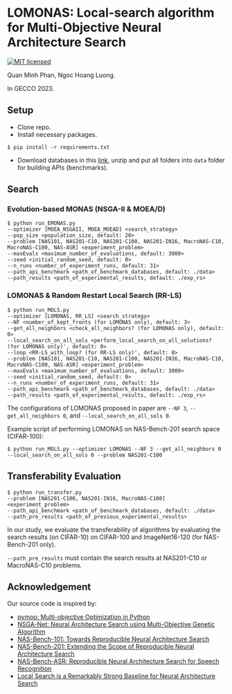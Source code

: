 # LOMONAS: Local-search algorithm for Multi-Objective Neural Architecture Search
[![MIT licensed](https://img.shields.io/badge/license-MIT-brightgreen.svg)](LICENSE.md)

Quan Minh Phan, Ngoc Hoang Luong.

In GECCO 2023.
## Setup
- Clone repo.
- Install necessary packages.
```
$ pip install -r requirements.txt
```
-  Download databases in this [link](https://drive.google.com/drive/folders/1jAX-By0UUOld_vLRLBLX1GppQ6lhcOvS?usp=sharing), unzip and put all folders into ```data``` folder for building APIs (benchmarks).
## Search
### Evolution-based MONAS (NSGA-II & MOEA/D)
```shell
$ python run_EMONAS.py
--optimizer [MOEA_NSGAII, MOEA_MOEAD] <search_strategy>
--pop_size <population_size, default: 20>
--problem [NAS101, NAS201-C10, NAS201-C100, NAS201-IN16, MacroNAS-C10, MacroNAS-C100, NAS-ASR] <experiment_problem>
--maxEvals <maximum_number_of_evaluations, default: 3000>
--seed <initial_random_seed, default: 0>
--n_runs <number_of_experiment_runs, default: 31>
--path_api_benchmark <path_of_benchmark_databases, default: ./data>
--path_results <path_of_experimental_results, default: ./exp_rs>
```
### LOMONAS & Random Restart Local Search (RR-LS)
```shell
$ python run_MOLS.py
--optimizer [LOMONAS, RR_LS] <search_strategy>
--NF <number_of_kept_fronts (for LOMONAS only), default: 3>
--get_all_neighbors <check_all_neighbors? (for LOMONAS only), default: 0>
--local_search_on_all_sols <perform_local_search_on_all_solutions? (for LOMONAS only)', default: 0>
--loop <RR-LS_with_loop? (for RR-LS only)', default: 0>
--problem [NAS101, NAS201-C10, NAS201-C100, NAS201-IN16, MacroNAS-C10, MacroNAS-C100, NAS-ASR] <experiment_problem>
--maxEvals <maximum_number_of_evaluations, default: 3000>
--seed <initial_random_seed, default: 0>
--n_runs <number_of_experiment_runs, default: 31>
--path_api_benchmark <path_of_benchmark_databases, default: ./data>
--path_results <path_of_experimental_results, default: ./exp_rs>
```
The configurations of LOMONAS proposed in paper are ```--NF 3```, ```--get_all_neighbors 0```, and ```--local_search_on_all_sols 0```.

Example script of performing LOMONAS on NAS-Bench-201 search space (CIFAR-100):
```shell
$ python run_MOLS.py --optimizer LOMONAS --NF 3 --get_all_neighbors 0 --local_search_on_all_sols 0 --problem NAS201-C100
```
## Transferability Evaluation
```shell
$ python run_transfer.py
--problem [NAS201-C100, NAS201-IN16, MacroNAS-C100] <experiment_problem>
--path_api_benchmark <path_of_benchmark_databases, default: ./data>
--path_pre_results <path_of_previous_experimental_results>
```
In our study, we evaluate the transferability of algorithms by evaluating the search results (on CIFAR-10) on CIFAR-100 and ImageNet16-120 (for NAS-Bench-201 only).

```--path_pre_results``` must contain the search results at NAS201-C10 or MacroNAS-C10 problems.

## Acknowledgement
Our source code is inspired by:
- [pymoo: Multi-objective Optimization in Python](https://github.com/anyoptimization/pymoo)
- [NSGA-Net: Neural Architecture Search using Multi-Objective Genetic Algorithm](https://github.com/ianwhale/nsga-net)
- [NAS-Bench-101: Towards Reproducible Neural Architecture Search](https://github.com/google-research/nasbench)
- [NAS-Bench-201: Extending the Scope of Reproducible Neural Architecture Search](https://github.com/D-X-Y/NAS-Bench-201)
- [NAS-Bench-ASR: Reproducible Neural Architecture Search for Speech Recognition](https://github.com/AbhinavMehrotra/nb-asr)
- [Local Search is a Remarkably Strong Baseline for Neural Architecture Search](https://github.com/tdenottelander/MacroNAS)
